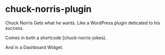 # chuck-norris-plugin
Chuck Norris Gets what he wants. Like a WordPress plugin deticated to his success.

Comes in both a shortcode [chuck-norris-jokes].

And in a Dashboard Widget.
